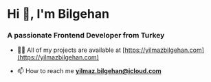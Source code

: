 <h1>Hi 👋, I'm Bilgehan</h1>
<h3>A passionate Frontend Developer from Turkey</h3>

- 👨‍💻 All of my projects are available at [https://yilmazbilgehan.com](https://yilmazbilgehan.com)

- 📫 How to reach me **yilmaz.bilgehan@icloud.com**

